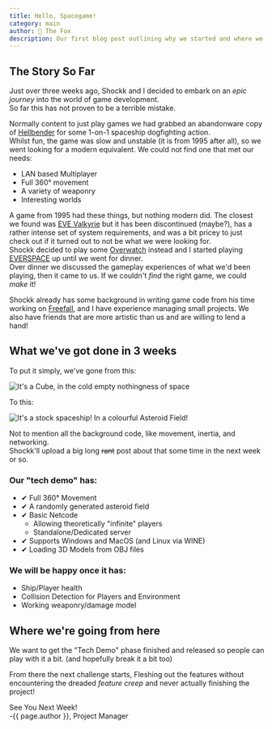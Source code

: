 ```yaml
---
title: Hello, Spacegame!
category: main
author: 🦊 The Fox
description: Our first blog post outlining why we started and where we're headed!
---
```

## The Story So Far

Just over three weeks ago, Shockk and I decided to embark on an *epic journey* into the world of game development.  
So far this has not proven to be a terrible mistake.

Normally content to just play games we had grabbed an abandonware copy of [Hellbender](https://en.wikipedia.org/wiki/Hellbender_(video_game)) for some 1-on-1 spaceship dogfighting action.  
Whilst fun, the game was slow and unstable (it is from 1995 after all), so we went looking for a modern equivalent. We could not find one that met our needs:

 - LAN based Multiplayer
 - Full 360° movement
 - A variety of weaponry
 - Interesting worlds

A game from 1995 had these things, but nothing modern did. The closest we found was [EVE Valkyrie](https://www.evevalkyrie.com/) but it has been discontinued (maybe?), has a rather intense set of system requirements, and was a bit pricey to just check out if it turned out to not be what we were looking for.  
Shockk decided to play some [Overwatch](https://en.wikipedia.org/wiki/Overwatch_(video_game)) instead and I started playing [EVERSPACE](https://everspace-game.com/) up until we went for dinner.  
Over dinner we discussed the gameplay experiences of what we'd been playing, then it came to us. If we couldn't *find* the right game, we could *make* it!

Shockk already has some background in writing game code from his time working on [Freefall](https://freefall.space), and I have experience managing small projects. We also have friends that are more artistic than us and are willing to lend a hand!

## What we've got done in 3 weeks
To put it simply, we've gone from this:

![It's a Cube, in the cold empty nothingness of space](/polar-space/assets/img/Spacegame_Cube.png)

To this:

![It's a stock spaceship! In a colourful Asteroid Field!](/polar-space/assets/img/Spacegame_2019-08-03.png)

Not to mention all the background code, like movement, inertia, and networking.  
Shockk'll upload a big long ~~rant~~ post about that some time in the next week or so.

### Our "tech demo" has:
 - ✔ Full 360° Movement
 - ✔ A randomly generated asteroid field
 - ✔ Basic Netcode
	 - Allowing theoretically "infinite" players
	 - Standalone/Dedicated server
 - ✔ Supports Windows and MacOS (and Linux via WINE)
 - ✔ Loading 3D Models from OBJ files
 
### We will be happy once it has:
- Ship/Player health
- Collision Detection for Players and Environment
- Working weaponry/damage model

## Where we're going from here
We want to get the "Tech Demo" phase finished and released so people can play with it a bit. (and hopefully break it a bit too)

From there the next challenge starts, 
Fleshing out the features without encountering the dreaded *feature creep* and never actually finishing the project!

See You Next Week!  
-{{ page.author }}, Project Manager
<!--stackedit_data:
eyJoaXN0b3J5IjpbLTcwMTc2NzU1OCwtMTM2MTIxMDQ4OSw4OT
IyMTU3MDksMjA0MDU2Nzk3MSwtNzYyNTg5MTkzLDExNjI4MjM3
MDMsLTEyMjEyMjAwMCw2OTkwMzUzMDQsNzkxNTEyMDM4LDgzND
c5NTI3MywtMTYwNzI2MDEyOSwtMTE1MjE2NDEzMiwtMTMzNzQ3
NTgxMiwtMTEyODAzMTc1MCwtMTA3Mjg0MjQ0MCwtMjAzMzczMj
E3OCwyMTI5MDE0NDE0LDMxODY4NTI5OF19
-->